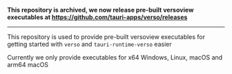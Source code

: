 **This repository is archived, we now release pre-built versoview executables at https://github.com/tauri-apps/verso/releases**

---

This repository is used to provide pre-built versoview executables for getting started with `verso` and `tauri-runtime-verso` easier

Currently we only provide executables for x64 Windows, Linux, macOS and arm64 macOS
